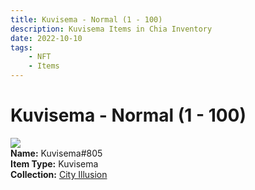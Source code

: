 ```yaml
---
title: Kuvisema - Normal (1 - 100)
description: Kuvisema Items in Chia Inventory
date: 2022-10-10
tags:
    - NFT
    - Items
---
```


# Kuvisema - Normal (1 - 100)
<div class="item_thumbnail">
<img loading="lazy" src="https://5bw55f5vsy4vk5ft2o6lsm4h4wn5pibiemfgpstwyizsnohg.arweave.net/6G3el7WWOVV0s9O_8uTOH5ZvXoCgjCmfKdsIzJ_rjmw"><br/>
<div><strong>Name:</strong> Kuvisema#805</div>
<div><strong>Item Type:</strong> Kuvisema</div>
<div><strong>Collection:</strong> <a href="https://www.spacescan.io/xch/nft/collection/col1lend2dcn558km4wcwta4xnkfv3xpcmlp9kyt0m909emvfxechlyqdl5ndg">City Illusion</a></div>
</div>

